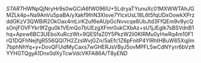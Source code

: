 $START$HWNpQjNryHr9s0wGCiA6fW096lU+5LdryaTYunuXc01MXWWTAhJGMZLk4p+Na9AnVu5paBA/yXakf9IhN3Xlsve7YlcxUsL18L6t5fqUDxOowkXPrzddGKzV3QWBiR2OkOax4ntLirK2uf6eAUpGcNvvcqe8UbJtd3FfQEm9v9ycQsOnjFOVFYkr9fZgu0k1VEmQo7bUEzgXFmr0ukCXbAz+sU1jJEglk7sBSVdnB1hq+Apxw6BC3UEboXuRczWt+9QESfaZ0Y5PkzW2li0KIRMu0yHwRq4m10F1rQ1DQFhNejfgR556QQI7H2ZzsWvjGZn/5aEfc1Z6pFnitP4YlRhtHBuW65XqjIm7bphNhYq+y+DovQFUidMyCaxs7wGHERJsVByJ5ovMPFL5wCdNYyrr6bVzftYYHGTQgyA1Dnx0dXyTcwVdcVKFA86A/T8y$END$